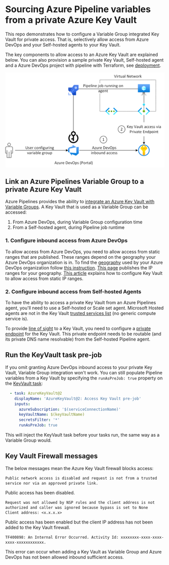 # Sourcing Azure Pipeline variables from a private Azure Key Vault

This repo demonstrates how to configure a Variable Group integrated Key Vault for private access. That is, selectively allow access from Azure DevOps and your Self-hosted agents to your Key Vault. 

The key components to allow access to an Azure Key Vault are explained below. You can also provision a sample private Key Vault, Self-hosted agent and a Azure DevOps project with pipeline with Terraform, see [deployment](deployment.md).

<p align="center">
<img src="visuals/overview.png" width="596">
</p>

## Link an Azure Pipelines Variable Group to a private Azure Key Vault

Azure Pipelines provides the ability to [integrate an Azure Key Vault with Variable Groups](https://learn.microsoft.com/azure/devops/pipelines/library/variable-groups?view=azure-devops&tabs=yaml#link-secrets-from-an-azure-key-vault). A Key Vault that is used as a Variable Group can be accessed:

1. From Azure DevOps, during Variable Group configuration time
2. From a Self-hosted agent, during Pipeline job runtime

### 1. Configure inbound access from Azure DevOps

To allow access from Azure DevOps, you need to allow access from static ranges that are published. These ranges depend on the geography your Azure DevOps organization is in. To find the [geography](https://learn.microsoft.com/azure/devops/organizations/security/data-protection?view=azure-devops#data-residency-and-sovereignty) used by your Azure DevOps organization follow [this instruction](https://learn.microsoft.com/azure/devops/organizations/accounts/change-organization-location?view=azure-devops#find-your-organization-geography). [This page](https://learn.microsoft.com/azure/devops/organizations/security/allow-list-ip-url?view=azure-devops&tabs=IP-V4#inbound-connections) publishes the IP ranges for your geography. [This article](https://learn.microsoft.com/azure/key-vault/general/network-security#key-vault-firewall-enabled-ipv4-addresses-and-ranges---static-ips) explains how to configure Key Vault to allow access from static IP ranges.

### 2. Configure inbound access from Self-hosted Agents

To have the ability to access a private Key Vault from an Azure Pipelines agent, you'll need to use a Self-hosted or Scale set agent. Microsoft Hosted agents are not in the Key Vault [trusted services list](https://learn.microsoft.com/azure/key-vault/general/overview-vnet-service-endpoints#trusted-services) (no generic compute service is).

To provide [line of sight](https://learn.microsoft.com/azure/devops/pipelines/agents/agents?view=azure-devops&tabs=yaml%2Cbrowser#communication-to-deploy-to-target-servers) to a Key Vault, you need to configure a [private endpoint](https://learn.microsoft.com/azure/key-vault/general/private-link-service?tabs=portal) for the Key Vault. This private endpoint needs to be routable (and its private DNS name resolvable) from the Self-hosted Pipeline agent.

## Run the KeyVault task pre-job

If you omit granting Azure DevOps inbound access to your private Key Vault, Variable Group integration won't work. You can still populate Pipeline variables from a Key Vault by specifying the `runAsPreJob: true` property on the [KeyVault task](https://learn.microsoft.com/azure/devops/pipelines/tasks/reference/azure-key-vault-v2?view=azure-pipelines):


```yaml
  - task: AzureKeyVault@2
    displayName: 'AzureKeyVault@2: Access Key Vault pre-job'
    inputs:
      azureSubscription: '$(serviceConnectionName)'
      keyVaultName: $(keyVaultName)
      secretsFilter: '*'
      runAsPreJob: true
```

This will inject the KeyVault task before your tasks run, the same way as a Variable Group would.

## Key Vault Firewall messages

The below messages mean the Azure Key Vault firewall blocks access:

```
Public network access is disabled and request is not from a trusted service nor via an approved private link.
```

Public access has been disabled.

```
Request was not allowed by NSP rules and the client address is not authorized and caller was ignored because bypass is set to None
Client address: <x.x.x.x>
```

Public access has been enabled but the client IP address has not been added to the Key Vault firewall.

```
TF400898: An Internal Error Occurred. Activity Id: xxxxxxxx-xxxx-xxxx-xxxx-xxxxxxxxxxxx.
```

This error can occur when adding a Key Vault as Variable Group and Azure DevOps has not been allowed inbound sufficient access.
